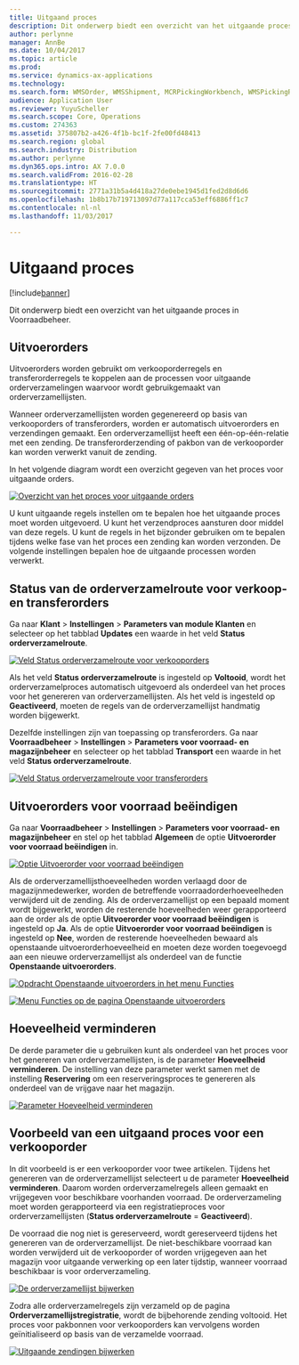 ```yaml
---
title: Uitgaand proces
description: Dit onderwerp biedt een overzicht van het uitgaande proces in Voorraadbeheer.
author: perlynne
manager: AnnBe
ms.date: 10/04/2017
ms.topic: article
ms.prod: 
ms.service: dynamics-ax-applications
ms.technology: 
ms.search.form: WMSOrder, WMSShipment, MCRPickingWorkbench, WMSPickingRegistration, CustomFilterGroup
audience: Application User
ms.reviewer: YuyuScheller
ms.search.scope: Core, Operations
ms.custom: 274363
ms.assetid: 375807b2-a426-4f1b-bc1f-2fe00fd48413
ms.search.region: global
ms.search.industry: Distribution
ms.author: perlynne
ms.dyn365.ops.intro: AX 7.0.0
ms.search.validFrom: 2016-02-28
ms.translationtype: HT
ms.sourcegitcommit: 2771a31b5a4d418a27de0ebe1945d1fed2d8d6d6
ms.openlocfilehash: 1b8b17b719713097d77a117cca53eff6886ff1c7
ms.contentlocale: nl-nl
ms.lasthandoff: 11/03/2017

---
```


# <a name="outbound-process"></a>Uitgaand proces

[!include[banner](../includes/banner.md)]

Dit onderwerp biedt een overzicht van het uitgaande proces in Voorraadbeheer.

## <a name="output-orders"></a>Uitvoerorders

Uitvoerorders worden gebruikt om verkooporderregels en transferorderregels te koppelen aan de processen voor uitgaande orderverzamelingen waarvoor wordt gebruikgemaakt van orderverzamellijsten.

Wanneer orderverzamellijsten worden gegenereerd op basis van verkooporders of transferorders, worden er automatisch uitvoerorders en verzendingen gemaakt. Een orderverzamellijst heeft een één-op-één-relatie met een zending. De transferorderzending of pakbon van de verkooporder kan worden verwerkt vanuit de zending. 

In het volgende diagram wordt een overzicht gegeven van het proces voor uitgaande orders. 

[![Overzicht van het proces voor uitgaande orders](./media/outbound-order.png)](./media/outbound-order.png)

U kunt uitgaande regels instellen om te bepalen hoe het uitgaande proces moet worden uitgevoerd. U kunt het verzendproces aansturen door middel van deze regels. U kunt de regels in het bijzonder gebruiken om te bepalen tijdens welke fase van het proces een zending kan worden verzonden. De volgende instellingen bepalen hoe de uitgaande processen worden verwerkt.

## <a name="picking-route-status-for-sales-and-transfer-orders"></a>Status van de orderverzamelroute voor verkoop- en transferorders 

Ga naar **Klant** \> **Instellingen** \> **Parameters van module Klanten** en selecteer op het tabblad **Updates** een waarde in het veld **Status orderverzamelroute**.

[![Veld Status orderverzamelroute voor verkooporders](./media/picking-route-status-sales-order.png)](./media/picking-route-status-sales-order.png)

Als het veld **Status orderverzamelroute** is ingesteld op **Voltooid**, wordt het orderverzamelproces automatisch uitgevoerd als onderdeel van het proces voor het genereren van orderverzamellijsten. Als het veld is ingesteld op **Geactiveerd**, moeten de regels van de orderverzamellijst handmatig worden bijgewerkt.

Dezelfde instellingen zijn van toepassing op transferorders. Ga naar **Voorraadbeheer** \> **Instellingen** \> **Parameters voor voorraad- en magazijnbeheer** en selecteer op het tabblad **Transport** een waarde in het veld **Status orderverzamelroute**.

[![Veld Status orderverzamelroute voor transferorders](./media/picking-route-status-transfer-order.png)](./media/picking-route-status-transfer-order.png)

## <a name="end-output-inventory-orders"></a>Uitvoerorders voor voorraad beëindigen

Ga naar **Voorraadbeheer** \> **Instellingen** \> **Parameters voor voorraad- en magazijnbeheer** en stel op het tabblad **Algemeen** de optie **Uitvoerorder voor voorraad beëindigen** in.

[![Optie Uitvoerorder voor voorraad beëindigen](./media//end-output-inventory-order.png)](./media//end-output-inventory-order.png)

Als de orderverzamellijsthoeveelheden worden verlaagd door de magazijnmedewerker, worden de betreffende voorraadorderhoeveelheden verwijderd uit de zending. Als de orderverzamellijst op een bepaald moment wordt bijgewerkt, worden de resterende hoeveelheden weer gerapporteerd aan de order als de optie **Uitvoerorder voor voorraad beëindigen** is ingesteld op **Ja**. Als de optie **Uitvoerorder voor voorraad beëindigen** is ingesteld op **Nee**, worden de resterende hoeveelheden bewaard als openstaande uitvoerorderhoeveelheid en moeten deze worden toegevoegd aan een nieuwe orderverzamellijst als onderdeel van de functie **Openstaande uitvoerorders**. 

[![Opdracht Openstaande uitvoerorders in het menu Functies](./media/open-output-order.png)](./media/open-output-order.png)

[![Menu Functies op de pagina Openstaande uitvoerorders](./media/open-output-order-function.png)](./media/open-output-order-function.png)

## <a name="reduce-quantity"></a>Hoeveelheid verminderen

De derde parameter die u gebruiken kunt als onderdeel van het proces voor het genereren van orderverzamellijsten, is de parameter **Hoeveelheid verminderen**. De instelling van deze parameter werkt samen met de instelling **Reservering** om een reserveringsproces te genereren als onderdeel van de vrijgave naar het magazijn.

[![Parameter Hoeveelheid verminderen](./media/reduce-quantity.png)](./media/reduce-quantity.png)

## <a name="example-of-an-outbound-process-for-a-sales-order"></a>Voorbeeld van een uitgaand proces voor een verkooporder

In dit voorbeeld is er een verkooporder voor twee artikelen. Tijdens het genereren van de orderverzamellijst selecteert u de parameter **Hoeveelheid verminderen**. Daarom worden orderverzamelregels alleen gemaakt en vrijgegeven voor beschikbare voorhanden voorraad. De orderverzameling moet worden gerapporteerd via een registratieproces voor orderverzamellijsten (**Status orderverzamelroute** = **Geactiveerd**).

De voorraad die nog niet is gereserveerd, wordt gereserveerd tijdens het genereren van de orderverzamellijst. De niet-beschikbare voorraad kan worden verwijderd uit de verkooporder of worden vrijgegeven aan het magazijn voor uitgaande verwerking op een later tijdstip, wanneer voorraad beschikbaar is voor orderverzameling.

[![De orderverzamellijst bijwerken](./media/update-picking-list.png)](./media/update-picking-list.png)

Zodra alle orderverzamelregels zijn verzameld op de pagina **Orderverzamellijstregistratie**, wordt de bijbehorende zending voltooid. Het proces voor pakbonnen voor verkooporders kan vervolgens worden geïnitialiseerd op basis van de verzamelde voorraad.

[![Uitgaande zendingen bijwerken](./media/outbound-shipments.png)](./media/outbound-shipments.png)

